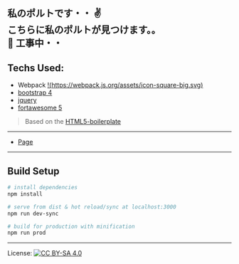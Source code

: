 <strong>私のポルトです・・</strong> :v:
<br/>
<strong>こちらに私のポルトが見つけます。。</strong>
<br/>
:construction: 工事中・・
<br/>
--

## Techs Used:

- Webpack [!(https://webpack.js.org/assets/icon-square-big.svg)](http://webpack.com)
- [bootstrap 4](http://getbootstrap.com)
- [jquery](http://jquery.net)
- [fortawesome 5](http://fontawesome.com)

> Based on the [HTML5-boilerplate](https://github.com/h5bp/html5-boilerplate)

---
* [Page](https://ah-salah.github.io/portfolio/)
---
## Build Setup

``` bash
# install dependencies
npm install

# serve from dist & hot reload/sync at localhost:3000
npm run dev-sync

# build for production with minification
npm run prod

```

***
License: [![CC BY-SA 4.0](https://img.shields.io/badge/License-CC%20BY--SA%204.0-lightgrey.svg "CC")](https://creativecommons.org/licenses/by-sa/4.0/)